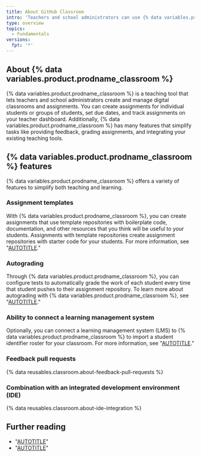 ```yaml
---
title: About GitHub Classroom
intro: 'Teachers and school administrators can use {% data variables.product.prodname_classroom %} to create virtual classrooms, make and edit assignments, automatically grade assignment submissions, and more.'
type: overview
topics: 
  - Fundamentals
versions:
  fpt: '*'
---
```


## About {% data variables.product.prodname_classroom %}

{% data variables.product.prodname_classroom %} is a teaching tool that lets teachers and school administrators create and manage digital classrooms and assignments. You can create assignments for individual students or groups of students, set due dates, and track assignments on your teacher dashboard. Additionally, {% data variables.product.prodname_classroom %} has many features that simplify tasks like providing feedback, grading assignments, and integrating your existing teaching tools.

## {% data variables.product.prodname_classroom %} features

{% data variables.product.prodname_classroom %} offers a variety of features to simplify both teaching and learning.

### Assignment templates

With {% data variables.product.prodname_classroom %}, you can create assignments that use template repositories with boilerplate code, documentation, and other resources that you think will be useful to your students. Assignments with template repositories create assignment repositories with starter code for your students. For more information, see "[AUTOTITLE](/education/manage-coursework-with-github-classroom/teach-with-github-classroom/create-an-assignment-from-a-template-repository)."

### Autograding

Through {% data variables.product.prodname_classroom %}, you can configure tests to automatically grade the work of each student every time that student  pushes to their assignment repository. To learn more about autograding with {% data variables.product.prodname_classroom %}, see "[AUTOTITLE](/education/manage-coursework-with-github-classroom/teach-with-github-classroom/use-autograding)."

### Ability to connect a learning management system

Optionally, you can connect a learning management system (LMS) to {% data variables.product.prodname_classroom %} to import a student identifier roster for your classroom. For more information, see "[AUTOTITLE](/education/manage-coursework-with-github-classroom/teach-with-github-classroom/connect-a-learning-management-system-course-to-a-classroom)."

### Feedback pull requests

{% data reusables.classroom.about-feedback-pull-requests %}

### Combination with an integrated development environment (IDE)

{% data reusables.classroom.about-ide-integration %}

## Further reading

- "[AUTOTITLE](/education/manage-coursework-with-github-classroom/teach-with-github-classroom)"
- "[AUTOTITLE](/education/manage-coursework-with-github-classroom/learn-with-github-classroom)"
